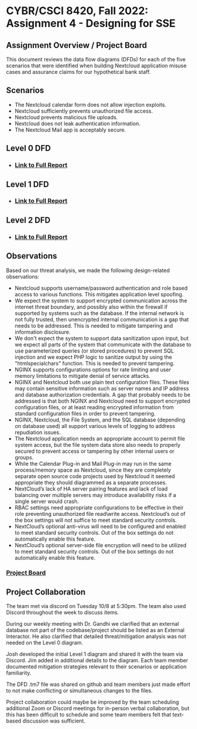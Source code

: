# CYBR/CSCI 8420, Fall 2022: Assignment 4 - Designing for SSE


Assignment Overview / Project Board
-
This document reviews the data flow diagrams (DFDs) for each of the five scenarios that were identified when building Nextcloud application misuse cases and assurance claims for our hypothetical bank staff.


Scenarios
-

- The Nextcloud calendar form does not allow injection exploits.
- Nextcloud sufficiently prevents unauthorized file access. 
- Nextcloud prevents malicious file uploads.
- Nextcloud does not leak authentication information.
- The Nextcloud Mail app is acceptably secure.

Level 0 DFD
-

- <h3><a href="https://unosec.github.io/Level0DFD.htm" target="_blank">Link to Full Report</a> </h3>

Level 1 DFD 
-

- <h3><a href="https://unosec.github.io/Level1DFD.htm" target="_blank">Link to Full Report</a>

Level 2 DFD 
-

- <h3><a href="https://unosec.github.io/Level2DFD.htm" target="_blank">Link to Full Report</a>

Observations
-

Based on our threat analysis, we made the following design-related observations:

- Nextcloud supports username/password authentication and role based access to various functions.  This mitigates application level spoofing.
- We expect the system to support encrypted communication across the internet threat boundary, and possibly also within the firewall if supported by systems such as the database.  If the internal network is not fully trusted, then unencrypted internal communication is a gap that needs to be addressed.  This is needed to mitigate tampering and information disclosure.
- We don't expect the system to support data sanitization upon input, but we expect all parts of the system that communicate with the database to use parameterized queries (or stored procedures) to prevent SQL injection and we expect PHP logic to sanitize output by using the "htmlspecialchars" function.  This is needed to prevent tampering.
- NGINX supports configurations options for rate limiting and user memory limitations to mitigate denial of service attacks.
- NGINX and Nextcloud both use plain text configuration files.  These files may contain sensitive information such as server names and IP address and database authorization credentials.  A gap that probably needs to be addressed is that both NGINX and Nextcloud need to support encrypted configuration files, or at least reading encrypted information from standard configuration files in order to prevent tampering.
- NGINX, Nextcloud, the File System, and the SQL database (depending on database used) all support various levels of logging to address repudiation issues.
- The Nextcloud application needs an appropriate account to permit file system access, but the file system data store also needs to properly secured to prevent access or tampering by other internal users or groups.
- While the Calendar Plug-in and Mail Plug-in may run in the same process/memory space as Nextcloud, since they are completely separate open source code projects used by Nextcloud it seemed appropriate they should diagrammed as a separate processes.
- NextCloud’s lack of HA server pairing features and lack of load balancing over multiple servers may introduce availability risks if a single server would crash. 
- RBAC settings need appropriate configurations to be effective in their role preventing unauthorized file read\write access. Nextcloud’s out of the box settings will not suffice to meet standard security controls. 
- NextCloud’s optional anti-virus will need to be configured and enabled to meet standard security controls. Out of the box settings do not automatically enable this feature. 
- NextCloud’s optional server-side file encryption will need to be utilized to meet standard security controls. Out of the box settings do not automatically enable this feature.
 
<h3><a href="https://github.com/orgs/unosec/projects/8" target="_blank">Project Board</a> </h3>

Project Collaboration
-
The team met via discord on Tuesday 10/8 at 5:30pm. The team also used Discord throughout the week to discuss items.

During our weekly meeting with Dr. Gandhi we clarified that an external database not part of the codebase/project should be listed as an External Interactor.  He also clarified that detailed threat/mitigation analysis was not needed on the Level 0 diagram.

Josh developed the initial Level 1 diagram and shared it with the team via Discord.  Jim added in additional details to the diagram.  Each team member documented mitigation strategies relevant to their scenarios or application familiarity.

The DFD .tm7 file was shared on github and team members just made effort to not make conflicting or simultaneous changes to the files.

Project collaboration could maybe be improved by the team scheduling additional Zoom or Discord meetings for in-person verbal collaboration, but this has been difficult to schedule and some team members felt that text-based discussion was sufficient.
